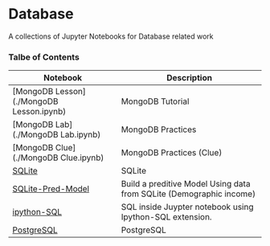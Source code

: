 # Database
A collections of Jupyter Notebooks for Database related work

### Talbe of Contents ###
|Notebook|Description|
|--------------|-----------------------------------|
|[MongoDB Lesson](./MongoDB Lesson.ipynb)|MongoDB Tutorial|
|[MongoDB Lab](./MongoDB Lab.ipynb)|MongoDB Practices|
|[MongoDB Clue](./MongoDB Clue.ipynb)|MongoDB Practices (Clue)|
|[SQLite](./SQLite.ipynb)|SQLite|
|[SQLite-Pred-Model](./SQLite-Pred-Model.ipynb)|Build a preditive Model Using data from SQLite (Demographic income)|
|[ipython-SQL](./ipython-SQL.ipynb)|SQL inside Juypter notebook using Ipython-SQL extension.|
|[PostgreSQL](./PostgreSQL.ipynb)|PostgreSQL|
